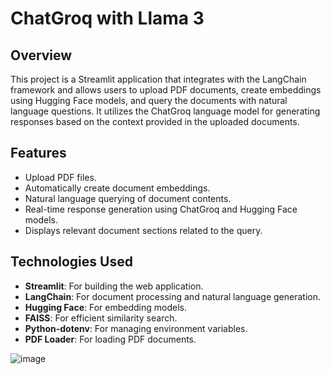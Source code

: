 # ChatGroq with Llama 3

## Overview
This project is a Streamlit application that integrates with the LangChain framework and allows users to upload PDF documents, create embeddings using Hugging Face models, and query the documents with natural language questions. It utilizes the ChatGroq language model for generating responses based on the context provided in the uploaded documents.

## Features
- Upload PDF files.
- Automatically create document embeddings.
- Natural language querying of document contents.
- Real-time response generation using ChatGroq and Hugging Face models.
- Displays relevant document sections related to the query.

## Technologies Used
- **Streamlit**: For building the web application.
- **LangChain**: For document processing and natural language generation.
- **Hugging Face**: For embedding models.
- **FAISS**: For efficient similarity search.
- **Python-dotenv**: For managing environment variables.
- **PDF Loader**: For loading PDF documents.

![image](https://github.com/user-attachments/assets/57150fe7-67f1-47db-bad6-ba6cac1ea1a6)
